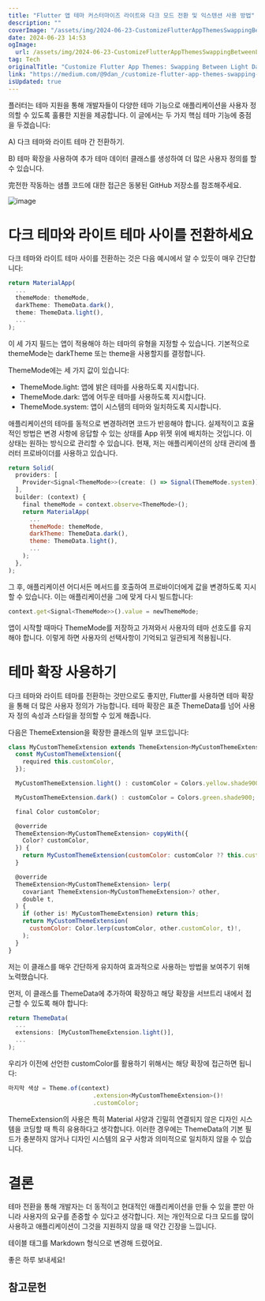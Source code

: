 ```yaml
---
title: "Flutter 앱 테마 커스터마이즈 라이트와 다크 모드 전환 및 익스텐션 사용 방법"
description: ""
coverImage: "/assets/img/2024-06-23-CustomizeFlutterAppThemesSwappingBetweenLightDarkModesandUsingExtensions_0.png"
date: 2024-06-23 14:53
ogImage: 
  url: /assets/img/2024-06-23-CustomizeFlutterAppThemesSwappingBetweenLightDarkModesandUsingExtensions_0.png
tag: Tech
originalTitle: "Customize Flutter App Themes: Swapping Between Light Dark Modes and Using Extensions"
link: "https://medium.com/@9dan_/customize-flutter-app-themes-swapping-between-light-dark-modes-and-using-extensions-66b1586aae1b"
isUpdated: true
---
```





플러터는 테마 지원을 통해 개발자들이 다양한 테마 기능으로 애플리케이션을 사용자 정의할 수 있도록 훌륭한 지원을 제공합니다. 이 글에서는 두 가지 핵심 테마 기능에 중점을 두겠습니다:

A) 다크 테마와 라이트 테마 간 전환하기.

B) 테마 확장을 사용하여 추가 테마 데이터 클래스를 생성하여 더 많은 사용자 정의를 할 수 있습니다.

完전한 작동하는 샘플 코드에 대한 접근은 동봉된 GitHub 저장소를 참조해주세요.

<div class="content-ad"></div>

![image](/assets/img/2024-06-23-CustomizeFlutterAppThemesSwappingBetweenLightDarkModesandUsingExtensions_0.png)

# 다크 테마와 라이트 테마 사이를 전환하세요

다크 테마와 라이트 테마 사이를 전환하는 것은 다음 예시에서 알 수 있듯이 매우 간단합니다:

```js
return MaterialApp(
  ...
  themeMode: themeMode,
  darkTheme: ThemeData.dark(),
  theme: ThemeData.light(),
  ...
);
```

<div class="content-ad"></div>

이 세 가지 필드는 앱이 적용해야 하는 테마의 유형을 지정할 수 있습니다. 기본적으로 themeMode는 darkTheme 또는 theme을 사용할지를 결정합니다.

ThemeMode에는 세 가지 값이 있습니다:

- ThemeMode.light: 앱에 밝은 테마를 사용하도록 지시합니다.
- ThemeMode.dark: 앱에 어두운 테마를 사용하도록 지시합니다.
- ThemeMode.system: 앱이 시스템의 테마와 일치하도록 지시합니다.

애플리케이션의 테마를 동적으로 변경하려면 코드가 반응해야 합니다. 실제적이고 효율적인 방법은 변경 사항에 응답할 수 있는 상태를 App 위젯 위에 배치하는 것입니다. 이 상태는 원하는 방식으로 관리할 수 있습니다. 현재, 저는 애플리케이션의 상태 관리에 플러터 프로바이더를 사용하고 있습니다.

<div class="content-ad"></div>

```js
return Solid(
  providers: [
    Provider<Signal<ThemeMode>>(create: () => Signal(ThemeMode.system)),
  ],
  builder: (context) {
    final themeMode = context.observe<ThemeMode>();
    return MaterialApp(
      ...
      themeMode: themeMode,
      darkTheme: ThemeData.dark(),
      theme: ThemeData.light(),
      ...
    );
  },
);
```

그 후, 애플리케이션 어디서든 메서드를 호출하여 프로바이더에게 값을 변경하도록 지시할 수 있습니다. 이는 애플리케이션을 그에 맞게 다시 빌드합니다:

```js
context.get<Signal<ThemeMode>>().value = newThemeMode;
```

앱이 시작할 때마다 ThemeMode를 저장하고 가져와서 사용자의 테마 선호도를 유지해야 합니다. 이렇게 하면 사용자의 선택사항이 기억되고 일관되게 적용됩니다.

<div class="content-ad"></div>

# 테마 확장 사용하기

다크 테마와 라이트 테마를 전환하는 것만으로도 좋지만, Flutter를 사용하면 테마 확장을 통해 더 많은 사용자 정의가 가능합니다. 테마 확장은 표준 ThemeData를 넘어 사용자 정의 속성과 스타일을 정의할 수 있게 해줍니다.

다음은 ThemeExtension을 확장한 클래스의 일부 코드입니다:

```js
class MyCustomThemeExtension extends ThemeExtension<MyCustomThemeExtension> {
  const MyCustomThemeExtension({
    required this.customColor,
  });

  MyCustomThemeExtension.light() : customColor = Colors.yellow.shade900;

  MyCustomThemeExtension.dark() : customColor = Colors.green.shade900;

  final Color customColor;

  @override
  ThemeExtension<MyCustomThemeExtension> copyWith({
    Color? customColor,
  }) {
    return MyCustomThemeExtension(customColor: customColor ?? this.customColor);
  }

  @override
  ThemeExtension<MyCustomThemeExtension> lerp(
    covariant ThemeExtension<MyCustomThemeExtension>? other,
    double t,
  ) {
    if (other is! MyCustomThemeExtension) return this;
    return MyCustomThemeExtension(
      customColor: Color.lerp(customColor, other.customColor, t)!,
    );
  }
}
```

<div class="content-ad"></div>

저는 이 클래스를 매우 간단하게 유지하여 효과적으로 사용하는 방법을 보여주기 위해 노력했습니다.

먼저, 이 클래스를 ThemeData에 추가하여 확장하고 해당 확장을 서브트리 내에서 접근할 수 있도록 해야 합니다:

```js
return ThemeData(
  ...
  extensions: [MyCustomThemeExtension.light()],
  ...
);
```

우리가 이전에 선언한 customColor를 활용하기 위해서는 해당 확장에 접근하면 됩니다:

<div class="content-ad"></div>

```js
마지막 색상 = Theme.of(context)
                        .extension<MyCustomThemeExtension>()!
                        .customColor;
```

ThemeExtension의 사용은 특히 Material 사양과 긴밀히 연결되지 않은 디자인 시스템을 코딩할 때 특히 유용하다고 생각합니다. 이러한 경우에는 ThemeData의 기본 필드가 충분하지 않거나 디자인 시스템의 요구 사항과 의미적으로 일치하지 않을 수 있습니다.

# 결론

테마 전환을 통해 개발자는 더 동적이고 현대적인 애플리케이션을 만들 수 있을 뿐만 아니라 사용자의 요구를 존중할 수 있다고 생각합니다. 저는 개인적으로 다크 모드를 많이 사용하고 애플리케이션이 그것을 지원하지 않을 때 약간 긴장을 느낍니다.

<div class="content-ad"></div>

테이블 태그를 Markdown 형식으로 변경해 드렸어요.

좋은 하루 보내세요!

## 참고문헌
